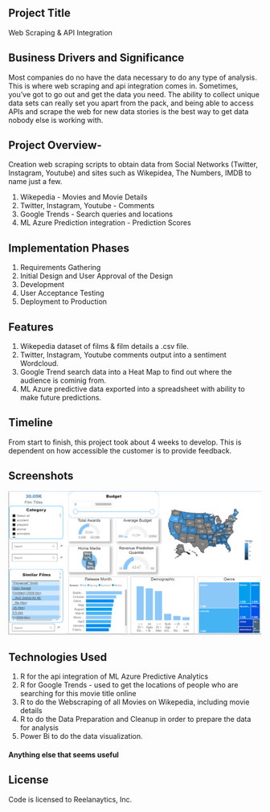 

## Project Title 
Web Scraping & API Integration

## Business Drivers and Significance
Most companies do no have the data necessary to do any type of analysis. This is where web scraping and api integration comes in. Sometimes, you’ve got to go out and get the data you need. The ability to collect unique data sets can really set you apart from the pack, and being able to access APIs and scrape the web for new data stories is the best way to get data nobody else is working with.

## Project Overview- 
Creation web scraping scripts to obtain data from Social Networks (Twitter, Instagram, Youtube) and sites such as Wikepidea, The Numbers, IMDB to name just a few. 

1. Wikepedia -  Movies and Movie Details 
2. Twitter, Instagram, Youtube - Comments
3. Google Trends - Search queries and locations
4. ML Azure Prediction integration - Prediction Scores   

## Implementation Phases
1. Requirements Gathering
2. Initial Design and User Approval of the Design
3. Development
4. User Acceptance Testing
5. Deployment to Production

## Features
1. Wikepedia dataset of films & film details a .csv file.
2. Twitter, Instagram, Youtube comments output into a sentiment Wordcloud.
3. Google Trend search data into a Heat Map to find out where the audience is cominig from.
4. ML Azure predictive data exported into a spreadsheet with ability to make future predictions.

## Timeline
From start to finish, this project took about 4 weeks to develop. This is dependent on how accessible the customer is to provide feedback.

## Screenshots
![Alt text](/data_visualizations/movieAnalysis.PNG?raw=true "Film Analysis Dashboard")

## Technologies Used
1. R for the api integration of ML Azure Predictive Analytics
2. R for Google Trends - used to get the locations of people who are searching for this movie title online
3. R to do the Webscraping of all Movies on Wikepedia, including movie details
4. R to do the Data Preparation and Cleanup in order to prepare the data for analysis
5. Power Bi to do the data visualization.

#### Anything else that seems useful

## License
Code is licensed to Reelanaytics, Inc.


